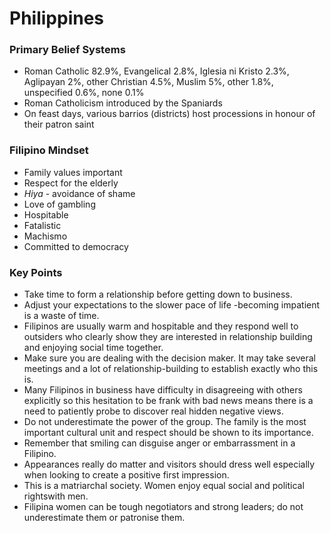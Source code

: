 # Philippines

### Primary Belief Systems
* Roman Catholic 82.9%, Evangelical 2.8%, Iglesia ni Kristo 2.3%, Aglipayan 2%, other Christian 4.5%, Muslim 5%, other 1.8%, unspecified 0.6%, none 0.1%
* Roman Catholicism introduced by the Spaniards
* On feast days, various barrios (districts) host processions in honour of their patron saint

### Filipino Mindset
* Family values important
* Respect for the elderly
* _Hiya_ - avoidance of shame
* Love of gambling
* Hospitable
* Fatalistic
* Machismo
* Committed to democracy

### Key Points
* Take time to form a relationship before getting down to business.
* Adjust your expectations to the slower pace of life -becoming impatient is a waste of time.
* Filipinos are usually warm and hospitable and they respond well to outsiders who clearly show they are interested in relationship building and enjoying social time together.
* Make sure you are dealing with the decision maker. It may take several meetings and a lot of relationship-building to establish exactly who this is.
* Many Filipinos in business have difficulty in disagreeing with others explicitly so this hesitation to be frank with bad news means there is a need to patiently probe to discover real hidden negative views.
* Do not underestimate the power of the group. The family is the most important cultural unit and respect should be shown to its importance.
* Remember that smiling can disguise anger or embarrassment in a Filipino.
* Appearances really do matter and visitors should dress well especially when looking to create a positive first impression.
* This is a matriarchal society. Women enjoy equal social and political rightswith men.
* Filipina women can be tough negotiators and strong leaders; do not underestimate them or patronise them.
